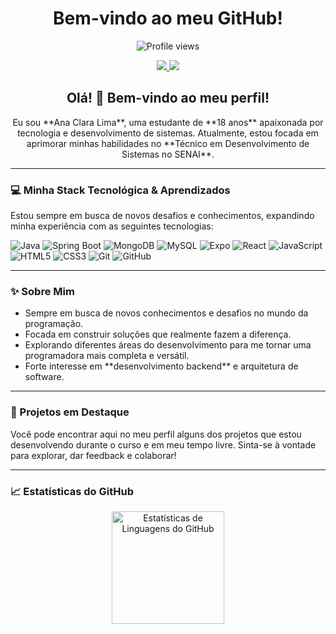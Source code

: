 <h1 align="center">Bem-vindo ao meu GitHub!</h1>

<p align="center">
  <img src="https://komarev.com/ghpvc/?username=anacslima&color=blue" alt="Profile views" />
</p>

<p align="center">
  <a href="https://www.linkedin.com/in/anacslima" target="_blank">
    <img src="https://img.shields.io/badge/LinkedIn-0A66C2?style=for-the-badge&logo=linkedin&logoColor=white" />
  </a>
  <a href="mailto:anacs.lima007@gmail.com" target="_blank">
    <img src="https://img.shields.io/badge/Email-D14836?style=for-the-badge&logo=gmail&logoColor=white" />
  </a>
</p>

<h2 align="center">Olá! 👋 Bem-vindo ao meu perfil!</h2>

<p align="center">
Eu sou **Ana Clara Lima**, uma estudante de **18 anos** apaixonada por tecnologia e desenvolvimento de sistemas. Atualmente, estou focada em aprimorar minhas habilidades no **Técnico em Desenvolvimento de Sistemas no SENAI**.
</p>

---

### 💻 Minha Stack Tecnológica & Aprendizados

<p align="left">
Estou sempre em busca de novos desafios e conhecimentos, expandindo minha experiência com as seguintes tecnologias:
</p>

<p align="left">
  <img src="https://img.shields.io/badge/Java-007396?style=for-the-badge&logo=java&logoColor=white" alt="Java" />
  <img src="https://img.shields.io/badge/Spring-6DB33F?style=for-the-badge&logo=spring&logoColor=white" alt="Spring Boot" />
  <img src="https://img.shields.io/badge/MongoDB-47A248?style=for-the-badge&logo=mongodb&logoColor=white" alt="MongoDB" />
  <img src="https://img.shields.io/badge/MySQL-4479A1?style=for-the-badge&logo=mysql&logoColor=white" alt="MySQL" />
  <img src="https://img.shields.io/badge/Expo-000020?style=for-the-badge&logo=expo&logoColor=white" alt="Expo" />
  <img src="https://img.shields.io/badge/React-61DAFB?style=for-the-badge&logo=react&logoColor=white" alt="React" />
  <img src="https://img.shields.io/badge/JavaScript-F7DF1E?style=for-the-badge&logo=javascript&logoColor=black" alt="JavaScript" />
  <img src="https://img.shields.io/badge/HTML5-E34F26?style=for-the-badge&logo=html5&logoColor=white" alt="HTML5" />
  <img src="https://img.shields.io/badge/CSS3-1572B6?style=for-the-badge&logo=css3&logoColor=white" alt="CSS3" />
  <img src="https://img.shields.io/badge/Git-F05032?style=for-the-badge&logo=git&logoColor=white" alt="Git" />
  <img src="https://img.shields.io/badge/GitHub-181717?style=for-the-badge&logo=github&logoColor=white" alt="GitHub" />
</p>

---

### ✨ Sobre Mim

<ul>
  <li>Sempre em busca de novos conhecimentos e desafios no mundo da programação.</li>
  <li>Focada em construir soluções que realmente fazem a diferença.</li>
  <li>Explorando diferentes áreas do desenvolvimento para me tornar uma programadora mais completa e versátil.</li>
  <li>Forte interesse em **desenvolvimento backend** e arquitetura de software.</li>
</ul>

---

### 🚀 Projetos em Destaque

Você pode encontrar aqui no meu perfil alguns dos projetos que estou desenvolvendo durante o curso e em meu tempo livre. Sinta-se à vontade para explorar, dar feedback e colaborar!

---

### 📈 Estatísticas do GitHub

<p align="center">
  <img height="180em" src="https://github-readme-stats.vercel.app/api/top-langs/?username=anacslima&layout=compact&hide_title=true&langs_count=10&theme=dracula" alt="Estatísticas de Linguagens do GitHub" />
</p>
